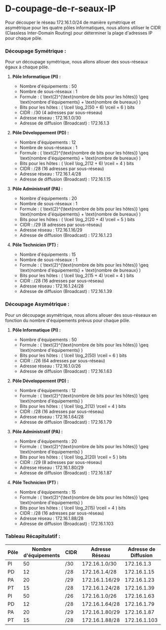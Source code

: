 # D-coupage-de-r-seaux-IP

Pour découper le réseau 172.16.1.0/24 de manière symétrique et asymétrique pour les quatre pôles informatiques, nous allons utiliser le CIDR (Classless Inter-Domain Routing) pour déterminer la plage d'adresses IP pour chaque pôle.

### Découpage Symétrique :
Pour un découpage symétrique, nous allons allouer des sous-réseaux égaux à chaque pôle.

1. **Pôle Informatique (PI) :**
   - Nombre d'équipements : 50
   - Nombre de sous-réseaux : 1
   - Formule : \( \text{2}^{\text{nombre de bits pour les hôtes}} \geq \text{nombre d'équipements} + \text{nombre de bureaux} \)
   - Bits pour les hôtes : \( \lceil \log_2(50 + 6) \rceil = 6 \) bits
   - CIDR : /30 (4 adresses par sous-réseau)
   - Adresse réseau : 172.16.1.0/30
   - Adresse de diffusion (Broadcast) : 172.16.1.3

2. **Pôle Développement (PD) :**
   - Nombre d'équipements : 12
   - Nombre de sous-réseaux : 1
   - Formule : \( \text{2}^{\text{nombre de bits pour les hôtes}} \geq \text{nombre d'équipements} + \text{nombre de bureaux} \)
   - Bits pour les hôtes : \( \lceil \log_2(12 + 6) \rceil = 4 \) bits
   - CIDR : /28 (16 adresses par sous-réseau)
   - Adresse réseau : 172.16.1.4/28
   - Adresse de diffusion (Broadcast) : 172.16.1.15

3. **Pôle Administratif (PA) :**
   - Nombre d'équipements : 20
   - Nombre de sous-réseaux : 1
   - Formule : \( \text{2}^{\text{nombre de bits pour les hôtes}} \geq \text{nombre d'équipements} + \text{nombre de bureaux} \)
   - Bits pour les hôtes : \( \lceil \log_2(20 + 4) \rceil = 5 \) bits
   - CIDR : /29 (8 adresses par sous-réseau)
   - Adresse réseau : 172.16.1.16/29
   - Adresse de diffusion (Broadcast) : 172.16.1.23

4. **Pôle Technicien (PT) :**
   - Nombre d'équipements : 15
   - Nombre de sous-réseaux : 1
   - Formule : \( \text{2}^{\text{nombre de bits pour les hôtes}} \geq \text{nombre d'équipements} + \text{nombre de bureaux} \)
   - Bits pour les hôtes : \( \lceil \log_2(15 + 4) \rceil = 4 \) bits
   - CIDR : /28 (16 adresses par sous-réseau)
   - Adresse réseau : 172.16.1.24/28
   - Adresse de diffusion (Broadcast) : 172.16.1.39

### Découpage Asymétrique :
Pour un découpage asymétrique, nous allons allouer des sous-réseaux en fonction du nombre d'équipements prévus pour chaque pôle.

1. **Pôle Informatique (PI) :**
   - Nombre d'équipements : 50
   - Formule : \( \text{2}^{\text{nombre de bits pour les hôtes}} \geq \text{nombre d'équipements} \)
   - Bits pour les hôtes : \( \lceil \log_2(50) \rceil = 6 \) bits
   - CIDR : /26 (64 adresses par sous-réseau)
   - Adresse réseau : 172.16.1.0/26
   - Adresse de diffusion (Broadcast) : 172.16.1.63

2. **Pôle Développement (PD) :**
   - Nombre d'équipements : 12
   - Formule : \( \text{2}^{\text{nombre de bits pour les hôtes}} \geq \text{nombre d'équipements} \)
   - Bits pour les hôtes : \( \lceil \log_2(12) \rceil = 4 \) bits
   - CIDR : /28 (16 adresses par sous-réseau)
   - Adresse réseau : 172.16.1.64/28
   - Adresse de diffusion (Broadcast) : 172.16.1.79

3. **Pôle Administratif (PA) :**
   - Nombre d'équipements : 20
   - Formule : \( \text{2}^{\text{nombre de bits pour les hôtes}} \geq \text{nombre d'équipements} \)
   - Bits pour les hôtes : \( \lceil \log_2(20) \rceil = 5 \) bits
   - CIDR : /29 (8 adresses par sous-réseau)
   - Adresse réseau : 172.16.1.80/29
   - Adresse de diffusion (Broadcast) : 172.16.1.87

4. **Pôle Technicien (PT) :**
   - Nombre d'équipements : 15
   - Formule : \( \text{2}^{\text{nombre de bits pour les hôtes}} \geq \text{nombre d'équipements} \)
   - Bits pour les hôtes : \( \lceil \log_2(15) \rceil = 4 \) bits
   - CIDR : /28 (16 adresses par sous-réseau)
   - Adresse réseau : 172.16.1.88/28
   - Adresse de diffusion (Broadcast) : 172.16.1.103

### Tableau Récapitulatif :
| Pôle | Nombre d'équipements | CIDR | Adresse Réseau | Adresse de Diffusion |
|------|-----------------------|------|-----------------|-----------------------|
| PI   | 50                    | /30  | 172.16.1.0/30   | 172.16.1.3           |
| PD   | 12                    | /28  | 172.16.1.4/28   | 172.16.1.15          |
| PA   | 20                    | /29  | 172.16.1.16/29  | 172.16.1.23          |
| PT   | 15                    | /28  | 172.16.1.24/28  | 172.16.1.39          |
| PI   | 50                    | /26  | 172.16.1.0/26   | 172.16.1.63          |
| PD   | 12                    | /28  | 172.16.1.64/28  | 172.16.1.79          |
| PA   | 20                    | /29  | 172.16.1.80/29  | 172.16.1.87          |
| PT   | 15                    | /28  | 172.16.1.88/28  | 172.16.1.103         |

